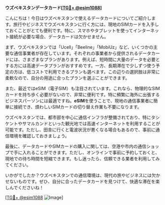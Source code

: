 **ウズベキスタンデータカード[[TG💪+ @esim1088](https://t.me/s/esim1088)]**

こんにちは！今日はウズベキスタンで使えるデータカードについてご紹介します。旅行やビジネスでウズベキスタンに行く方には、現地のSIMカードを入手しておくことがとても便利です。特に、スマホやタブレットを使ってインターネット接続が必要な場合、データカードは欠かせません。

まず、ウズベキスタンでは「Ucell」「Beeline」「MobiUz」など、いくつかの主要な通信事業者が存在しています。それぞれの事業者から提供されるデータカードには、さまざまなプランがあります。例えば、短時間に大量のデータを必要とする方には高速データプランがおすすめです。一方、長期滞在で少しずつ使う予定の方は、低コストで利用できるプランも選べます。この辺りの選択肢は非常に柔軟なので、自分の用途に合ったプランを選ぶことができます。

また、最近ではeSIM（電子SIM）も注目されています。これなら、物理的なSIMカードを持ち歩く必要がないので、非常に便利です。特に頻繁に海外に出張するビジネスパーソンには最適ですね。**eSIM**を使うことで、現地の通信事業者に簡単に接続でき、煩わしいSIMカードの切り替え作業も不要になります。

ウズベキスタンでは、都市部を中心に通信インフラが整備されており、特にタシケントやサマルカンドといった観光地では高速インターネットを利用することが可能です。ただし、田舎に行くと電波状況が悪くなる場合もあるので、事前に通信環境を確認しておきましょう。

最後に、データカードやSIMカードの購入に関しては、空港や市内の通信ショップで手に入れることができます。ただし、オンラインで事前に予約しておくと、現地での待ち時間を短縮できます。もし迷ったら、信頼できる業者を利用してみてください。

いかがでしたか？ウズベキスタンでの通信環境は、現代の旅やビジネスには欠かせないものです。ぜひ、自分に合ったデータカードを見つけて、快適な滞在を楽しんでくださいね！

[[TG💪+ @esim1088](https://t.me/s/esim1088) ![Image](https://i.postimg.cc/Y0z9fWf4/image.png)]